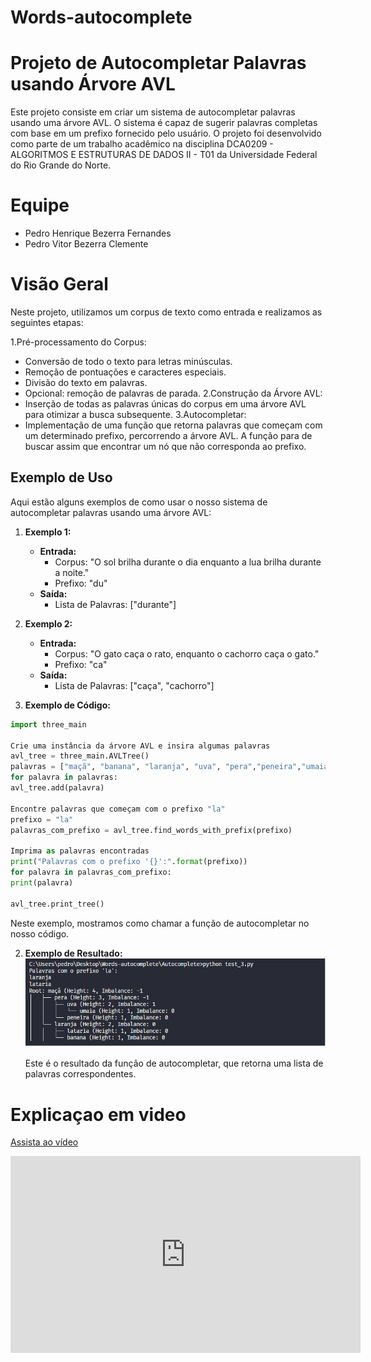 # Words-autocomplete
# Projeto de Autocompletar Palavras usando Árvore AVL

Este projeto consiste em criar um sistema de autocompletar palavras usando uma árvore AVL. O sistema é capaz de sugerir palavras completas com base em um prefixo fornecido pelo usuário. O projeto foi desenvolvido como parte de um trabalho acadêmico na disciplina DCA0209 - ALGORITMOS E ESTRUTURAS DE DADOS II - T01 da Universidade Federal do Rio Grande do Norte.

# Equipe
- Pedro Henrique Bezerra Fernandes
- Pedro Vitor Bezerra Clemente

# Visão Geral
Neste projeto, utilizamos um corpus de texto como entrada e realizamos as seguintes etapas:

1.Pré-processamento do Corpus:
- Conversão de todo o texto para letras minúsculas.
- Remoção de pontuações e caracteres especiais.
- Divisão do texto em palavras.
- Opcional: remoção de palavras de parada.
2.Construção da Árvore AVL:
- Inserção de todas as palavras únicas do corpus em uma árvore AVL para otimizar a busca subsequente.
3.Autocompletar:
- Implementação de uma função que retorna palavras que começam com um determinado prefixo, percorrendo a árvore AVL. A função para de buscar assim que encontrar um nó que não corresponda ao prefixo.

## Exemplo de Uso

Aqui estão alguns exemplos de como usar o nosso sistema de autocompletar palavras usando uma árvore AVL:

1. **Exemplo 1:**
   - **Entrada:**
     - Corpus: "O sol brilha durante o dia enquanto a lua brilha durante a noite."
     - Prefixo: "du"
   - **Saída:**
     - Lista de Palavras: ["durante"]

2. **Exemplo 2:**
   - **Entrada:**
     - Corpus: "O gato caça o rato, enquanto o cachorro caça o gato."
     - Prefixo: "ca"
   - **Saída:**
     - Lista de Palavras: ["caça", "cachorro"]

1. **Exemplo de Código:**
```python
import three_main

Crie uma instância da árvore AVL e insira algumas palavras
avl_tree = three_main.AVLTree()
palavras = ["maçã", "banana", "laranja", "uva", "pera","peneira","umaia","lataria"]
for palavra in palavras:
avl_tree.add(palavra)

Encontre palavras que começam com o prefixo "la"
prefixo = "la"
palavras_com_prefixo = avl_tree.find_words_with_prefix(prefixo)

Imprima as palavras encontradas
print("Palavras com o prefixo '{}':".format(prefixo))
for palavra in palavras_com_prefixo:
print(palavra)

avl_tree.print_tree()
```
   
   Neste exemplo, mostramos como chamar a função de autocompletar no nosso código.

2. **Exemplo de Resultado:**
![Resultado no VSCode](https://github.com/Pedro1p0/Words-autocomplete/raw/main/Autocomplete/resul_AED.png)

   
   
   Este é o resultado da função de autocompletar, que retorna uma lista de palavras correspondentes.

# Explicaçao em video
[Assista ao vídeo](https://www.youtube.com/embed/98V-UI0NGlg)

<iframe width="560" height="315" src="https://www.youtube.com/embed/98V-UI0NGlg" frameborder="0" allowfullscreen></iframe>




